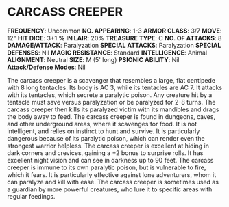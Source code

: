 # CARCASS CREEPER

**FREQUENCY**: Uncommon
**NO. APPEARING**: 1-3
**ARMOR CLASS**: 3/7
**MOVE**: 12"
**HIT DICE**: 3+1
**% IN LAIR**: 20%
**TREASURE TYPE**: C
**NO. OF ATTACKS**: 8
**DAMAGE/ATTACK**: Paralyzation
**SPECIAL ATTACKS**: Paralyzation
**SPECIAL DEFENSES**: Nil
**MAGIC RESISTANCE**: Standard
**INTELLIGENCE**: Animal
**ALIGNMENT**: Neutral
**SIZE**: M (5' long)
**PSIONIC ABILITY**: Nil
**Attack/Defense Modes**: Nil

The carcass creeper is a scavenger that resembles a large, flat centipede with 8 long tentacles. Its body is AC 3, while its tentacles are AC 7. It attacks with its tentacles, which secrete a paralytic poison. Any creature hit by a tentacle must save versus paralyzation or be paralyzed for 2-8 turns. The carcass creeper then kills its paralyzed victim with its mandibles and drags the body away to feed. The carcass creeper is found in dungeons, caves, and other underground areas, where it scavenges for food. It is not intelligent, and relies on instinct to hunt and survive. It is particularly dangerous because of its paralytic poison, which can render even the strongest warrior helpless. The carcass creeper is excellent at hiding in dark corners and crevices, gaining a +2 bonus to surprise rolls. It has excellent night vision and can see in darkness up to 90 feet. The carcass creeper is immune to its own paralytic poison, but is vulnerable to fire, which it fears. It is particularly effective against lone adventurers, whom it can paralyze and kill with ease. The carcass creeper is sometimes used as a guardian by more powerful creatures, who lure it to specific areas with regular feedings.
